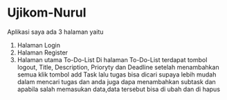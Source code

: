 # Ujikom-Nurul
Aplikasi saya ada 3 halaman yaitu
1. Halaman Login
2. Halaman Register
3. Halaman utama To-Do-List
   Di halaman To-Do-List terdapat tombol logout, Title, Description, Prioryty dan Deadline setelah menambahkan semua klik tombol add Task
   lalu tugas bisa dicari supaya lebih mudah dalam mencari tugas dan anda juga dapa menambahkan subtask dan apabila salah memasukan data,data tersebut bisa di ubah dan di hapus
